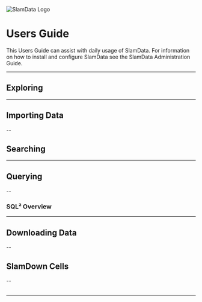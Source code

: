 ![SlamData Logo](/images/white-logo.png)

# Users Guide

This Users Guide can assist with daily usage of SlamData.  For information on how to install and configure SlamData see the SlamData Administration Guide.

---

## Exploring

---

## Importing Data

--

## Searching

---

## Querying

--

### SQL​​² Overview

---

## Downloading Data

--

## SlamDown Cells

--

## 

---

## 